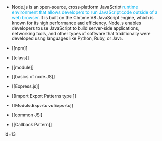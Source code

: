 - Node.js is an open-source, cross-platform JavaScript <span style="color:#00b0f0">runtime environment that allows developers to run JavaScript code outside of a web browser</span>. It is built on the Chrome V8 JavaScript engine, which is known for its high performance and efficiency. Node.js enables developers to use JavaScript to build server-side applications, networking tools, and other types of software that traditionally were developed using languages like Python, Ruby, or Java.



- [[npm]]
- [[class]]
-  [[module]]
- [[basics of node.JS]]
- [[Express.js]]
- [[Import Export Patterns type ]]
- [[Module.Exports vs Exports]]
- [[common JS]]
- [[Callback Pattern]]





























id=13


